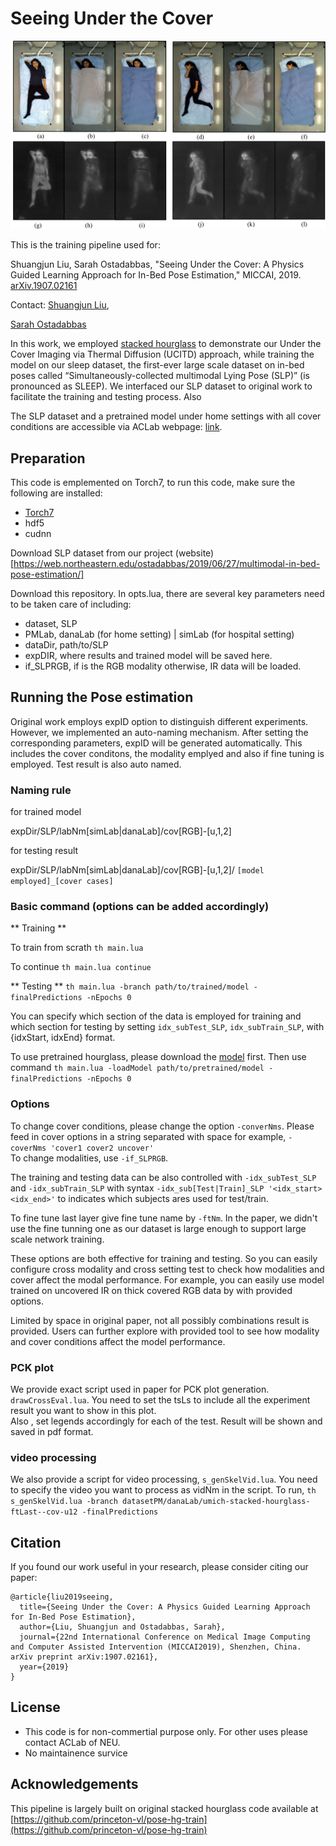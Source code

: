 # Seeing Under the Cover

![multiModa](images/multimodal_imaging.png)

This is the training pipeline used for:

Shuangjun Liu, Sarah Ostadabbas, "Seeing Under the Cover: A Physics Guided Learning Approach for In-Bed Pose Estimation," MICCAI, 2019. [arXiv.1907.02161](https://arxiv.org/abs/1907.02161)

Contact: 
[Shuangjun Liu](shuliu@ece.neu.edu),

[Sarah Ostadabbas](ostadabbas@ece.neu.edu)

In this work, we employed [stacked hourglass](https://github.com/princeton-vl/pose-hg-train) to demonstrate our Under the Cover Imaging via Thermal Diffusion (UCITD) approach, while training the model on our sleep dataset, the first-ever large scale dataset on in-bed poses called “Simultaneously-collected multimodal Lying Pose (SLP)” (is pronounced as SLEEP). We interfaced our SLP dataset to original work to facilitate the training and testing process. Also 

The SLP dataset and a pretrained model under home settings with all cover conditions are accessible via ACLab webpage: [link](http://www.coe.neu.edu/Research/AClab/SLP). 

## Preparation 
This code is emplemented on Torch7, 
to run this code, make sure the following are installed:

- [Torch7](https://github.com/torch/torch7)
- hdf5
- cudnn

Download SLP dataset from our project (website)[https://web.northeastern.edu/ostadabbas/2019/06/27/multimodal-in-bed-pose-estimation/]

Download this repository. In opts.lua, there are several key parameters need to be taken care of including: 

- dataset,  SLP  
- PMLab, 	danaLab (for home setting) | simLab (for hospital setting) 
- dataDir,  path/to/SLP 
- expDIR, 	where results and trained model will be saved here. 
- if_SLPRGB, if is the RGB modality otherwise, IR data will be loaded. 

## Running the Pose estimation  
Original work employs expID option to distinguish different experiments. However, we implemented an auto-naming mechanism. After setting the corresponding parameters, expID will be generated automatically. This includes the cover conditons, the modality emplyed and also if fine tuning is employed. Test result is also auto named. 

### Naming rule ###

for trained model 

expDir/SLP/labNm[simLab|danaLab]/cov[RGB]-[u,1,2]

for testing result 

expDir/SLP/labNm[simLab|danaLab]/cov[RGB]-[u,1,2]/ `[model employed]_[cover cases]`

### Basic command (options can be added accordingly) ###

** Training **

To train from scrath 
`th main.lua` 

To continue
`th main.lua continue`

** Testing **
`th main.lua -branch path/to/trained/model -finalPredictions -nEpochs 0` 

You can specify which section of the data is employed for training and which section for testing by setting `idx_subTest_SLP`, `idx_subTrain_SLP`, with {idxStart, idxEnd} format.  

To use pretrained hourglass, please download the [model](http://www-personal.umich.edu/~alnewell/pose/umich-stacked-hourglass.zip) first. Then use command 
`th main.lua -loadModel path/to/pretrained/model -finalPredictions -nEpochs 0`  

### Options ###
To change cover conditions,  please change the option `-converNms`. Please feed in cover options in a string separated with space for example, `-coverNms 'cover1 cover2 uncover'`  
To change modalities,  use `-if_SLPRGB`.  

The training and testing data can be also controlled with `-idx_subTest_SLP` and `-idx_subTrain_SLP` with syntax `-idx_sub[Test|Train]_SLP '<idx_start> <idx_end>'` to indicates which subjects ares used for test/train.

To fine tune last layer give fine tune name by  `-ftNm`. In the paper, we didn't use the fine tunning one as our dataset is large enough to support large scale network training. 

These options are both effective for training and testing. So you can easily configure cross modality and cross setting test to check how modalities and cover affect the modal performance. For example, you can easily use model trained on uncovered IR on thick covered RGB data by with provided options.  

Limited by space in original paper, not all possibly combinations result is provided. Users can further explore with provided tool to see how modality and cover conditions affect the model performance. 
 
### PCK plot ###

We provide exact script used in paper for PCK plot generation. `drawCrossEval.lua`. 
You need to set the tsLs to include all the experiment result you want to show in this plot.  
Also , set legends accordingly for each of the test.  Result will be shown and saved in pdf format.  

### video processing ###

We also provide a script for video processing,  `s_genSkelVid.lua`. You need to specify the video you want to process as vidNm in the script.  To run, 
`th s_genSkelVid.lua -branch datasetPM/danaLab/umich-stacked-hourglass-ftLast--cov-u12 -finalPredictions` 

## Citation 
If you found our work useful in your research, please consider citing our paper:

```
@article{liu2019seeing,
  title={Seeing Under the Cover: A Physics Guided Learning Approach for In-Bed Pose Estimation},
  author={Liu, Shuangjun and Ostadabbas, Sarah},
  journal={22nd International Conference on Medical Image Computing and Computer Assisted Intervention (MICCAI2019), Shenzhen, China. arXiv preprint arXiv:1907.02161},
  year={2019}
}
```


## License 
* This code is for non-commertial purpose only. For other uses please contact ACLab of NEU. 
* No maintainence survice 

## Acknowledgements ##

This pipeline is largely built on original stacked hourglass code available at 
[https://github.com/princeton-vl/pose-hg-train](https://github.com/princeton-vl/pose-hg-train)

